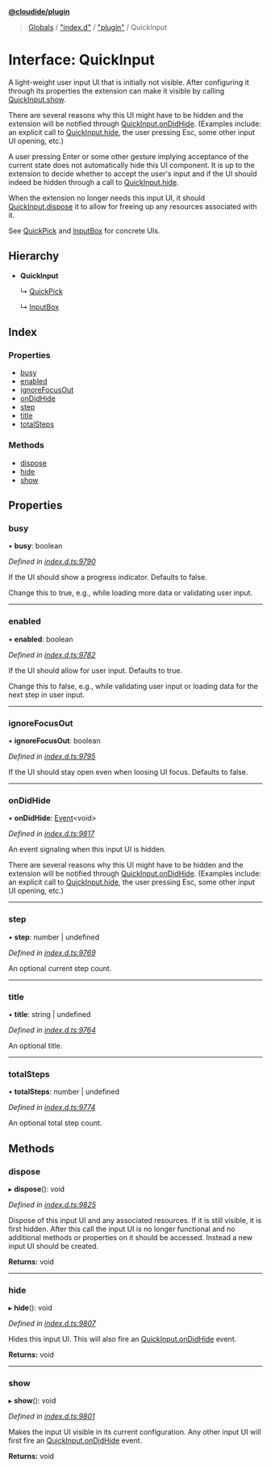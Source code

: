 **[@cloudide/plugin](../README.md)**

> [Globals](../README.md) / ["index.d"](../modules/_index_d_.md) / ["plugin"](../modules/_index_d_._plugin_.md) / QuickInput

# Interface: QuickInput

A light-weight user input UI that is initially not visible. After
configuring it through its properties the extension can make it
visible by calling [QuickInput.show](#QuickInput.show).

There are several reasons why this UI might have to be hidden and
the extension will be notified through [QuickInput.onDidHide](#QuickInput.onDidHide).
(Examples include: an explicit call to [QuickInput.hide](#QuickInput.hide),
the user pressing Esc, some other input UI opening, etc.)

A user pressing Enter or some other gesture implying acceptance
of the current state does not automatically hide this UI component.
It is up to the extension to decide whether to accept the user's input
and if the UI should indeed be hidden through a call to [QuickInput.hide](#QuickInput.hide).

When the extension no longer needs this input UI, it should
[QuickInput.dispose](#QuickInput.dispose) it to allow for freeing up
any resources associated with it.

See [QuickPick](#QuickPick) and [InputBox](#InputBox) for concrete UIs.

## Hierarchy

* **QuickInput**

  ↳ [QuickPick](_index_d_._plugin_.quickpick.md)

  ↳ [InputBox](_index_d_._plugin_.inputbox.md)

## Index

### Properties

* [busy](_index_d_._plugin_.quickinput.md#busy)
* [enabled](_index_d_._plugin_.quickinput.md#enabled)
* [ignoreFocusOut](_index_d_._plugin_.quickinput.md#ignorefocusout)
* [onDidHide](_index_d_._plugin_.quickinput.md#ondidhide)
* [step](_index_d_._plugin_.quickinput.md#step)
* [title](_index_d_._plugin_.quickinput.md#title)
* [totalSteps](_index_d_._plugin_.quickinput.md#totalsteps)

### Methods

* [dispose](_index_d_._plugin_.quickinput.md#dispose)
* [hide](_index_d_._plugin_.quickinput.md#hide)
* [show](_index_d_._plugin_.quickinput.md#show)

## Properties

### busy

•  **busy**: boolean

*Defined in [index.d.ts:9790](https://github.com/shuyaqian/cloudide-plugin-api/blob/6d83fa1/index.d.ts#L9790)*

If the UI should show a progress indicator. Defaults to false.

Change this to true, e.g., while loading more data or validating
user input.

___

### enabled

•  **enabled**: boolean

*Defined in [index.d.ts:9782](https://github.com/shuyaqian/cloudide-plugin-api/blob/6d83fa1/index.d.ts#L9782)*

If the UI should allow for user input. Defaults to true.

Change this to false, e.g., while validating user input or
loading data for the next step in user input.

___

### ignoreFocusOut

•  **ignoreFocusOut**: boolean

*Defined in [index.d.ts:9795](https://github.com/shuyaqian/cloudide-plugin-api/blob/6d83fa1/index.d.ts#L9795)*

If the UI should stay open even when loosing UI focus. Defaults to false.

___

### onDidHide

•  **onDidHide**: [Event](_index_d_._plugin_.event.md)\<void>

*Defined in [index.d.ts:9817](https://github.com/shuyaqian/cloudide-plugin-api/blob/6d83fa1/index.d.ts#L9817)*

An event signaling when this input UI is hidden.

There are several reasons why this UI might have to be hidden and
the extension will be notified through [QuickInput.onDidHide](#QuickInput.onDidHide).
(Examples include: an explicit call to [QuickInput.hide](#QuickInput.hide),
the user pressing Esc, some other input UI opening, etc.)

___

### step

•  **step**: number \| undefined

*Defined in [index.d.ts:9769](https://github.com/shuyaqian/cloudide-plugin-api/blob/6d83fa1/index.d.ts#L9769)*

An optional current step count.

___

### title

•  **title**: string \| undefined

*Defined in [index.d.ts:9764](https://github.com/shuyaqian/cloudide-plugin-api/blob/6d83fa1/index.d.ts#L9764)*

An optional title.

___

### totalSteps

•  **totalSteps**: number \| undefined

*Defined in [index.d.ts:9774](https://github.com/shuyaqian/cloudide-plugin-api/blob/6d83fa1/index.d.ts#L9774)*

An optional total step count.

## Methods

### dispose

▸ **dispose**(): void

*Defined in [index.d.ts:9825](https://github.com/shuyaqian/cloudide-plugin-api/blob/6d83fa1/index.d.ts#L9825)*

Dispose of this input UI and any associated resources. If it is still
visible, it is first hidden. After this call the input UI is no longer
functional and no additional methods or properties on it should be
accessed. Instead a new input UI should be created.

**Returns:** void

___

### hide

▸ **hide**(): void

*Defined in [index.d.ts:9807](https://github.com/shuyaqian/cloudide-plugin-api/blob/6d83fa1/index.d.ts#L9807)*

Hides this input UI. This will also fire an [QuickInput.onDidHide](#QuickInput.onDidHide)
event.

**Returns:** void

___

### show

▸ **show**(): void

*Defined in [index.d.ts:9801](https://github.com/shuyaqian/cloudide-plugin-api/blob/6d83fa1/index.d.ts#L9801)*

Makes the input UI visible in its current configuration. Any other input
UI will first fire an [QuickInput.onDidHide](#QuickInput.onDidHide) event.

**Returns:** void
